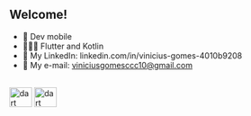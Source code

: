## Welcome!

- 📱 Dev mobile
- 👨🏼‍💻 Flutter and Kotlin
- 🔗 My LinkedIn: linkedin.com/in/vinicius-gomes-4010b9208
- 📩 My e-mail: viniciusgomesccc10@gmail.com

<div style="display: inline_block"><br>
  <img align="center" alt="dart" height="35" width="40" src="https://cdn.jsdelivr.net/gh/devicons/devicon/icons/flutter/flutter-original.svg">
  <img align="center" alt="dart" height="35" width="40" src="https://cdn.jsdelivr.net/gh/devicons/devicon/icons/kotlin/kotlin-original.svg">         
</div>
          
